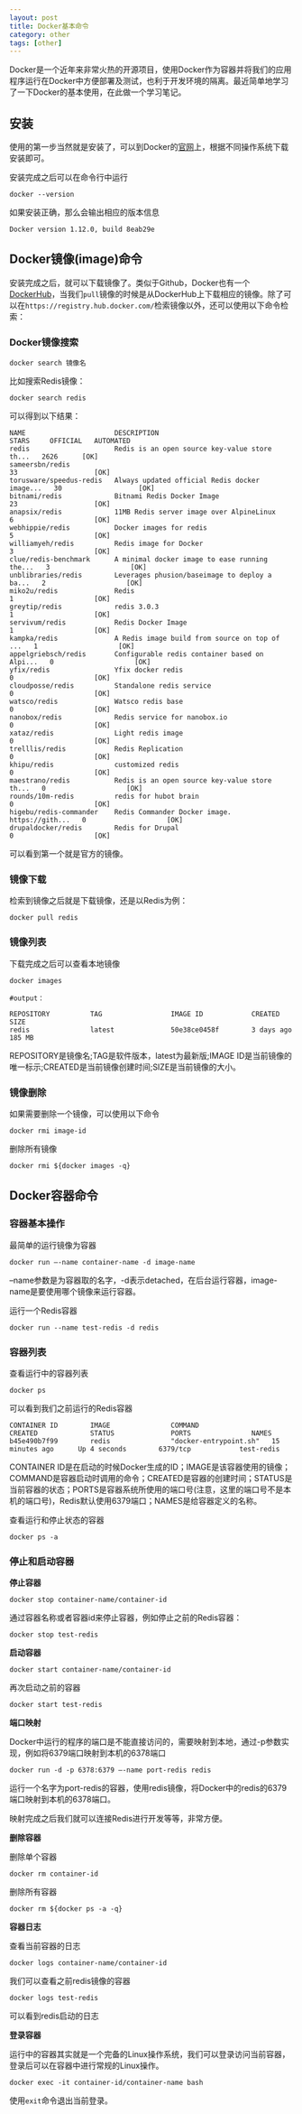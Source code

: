 ```yaml
---
layout: post
title: Docker基本命令
category: other
tags: [other]
---
```



Docker是一个近年来非常火热的开源项目，使用Docker作为容器并将我们的应用程序运行在Docker中方便部署及测试，也利于开发环境的隔离。最近简单地学习了一下Docker的基本使用，在此做一个学习笔记。

## 安装

使用的第一步当然就是安装了，可以到Docker的[官网](https://www.docker.com/products/overview)上，根据不同操作系统下载安装即可。

安装完成之后可以在命令行中运行

```
docker --version

```

如果安装正确，那么会输出相应的版本信息

```
Docker version 1.12.0, build 8eab29e

```

## Docker镜像(image)命令

安装完成之后，就可以下载镜像了。类似于Github，Docker也有一个[DockerHub](https://hub.docker.com/)，当我们`pull`镜像的时候是从DockerHub上下载相应的镜像。除了可以在`https://registry.hub.docker.com/`检索镜像以外，还可以使用以下命令检索：

### Docker镜像搜索

```
docker search 镜像名

```

比如搜索Redis镜像：

```
docker search redis

```

可以得到以下结果：

```
NAME                      DESCRIPTION                                     STARS     OFFICIAL   AUTOMATED
redis                     Redis is an open source key-value store th...   2626      [OK]       
sameersbn/redis                                                           33                   [OK]
torusware/speedus-redis   Always updated official Redis docker image...   30                   [OK]
bitnami/redis             Bitnami Redis Docker Image                      23                   [OK]
anapsix/redis             11MB Redis server image over AlpineLinux        6                    [OK]
webhippie/redis           Docker images for redis                         5                    [OK]
williamyeh/redis          Redis image for Docker                          3                    [OK]
clue/redis-benchmark      A minimal docker image to ease running the...   3                    [OK]
unblibraries/redis        Leverages phusion/baseimage to deploy a ba...   2                    [OK]
miko2u/redis              Redis                                           1                    [OK]
greytip/redis             redis 3.0.3                                     1                    [OK]
servivum/redis            Redis Docker Image                              1                    [OK]
kampka/redis              A Redis image build from source on top of ...   1                    [OK]
appelgriebsch/redis       Configurable redis container based on Alpi...   0                    [OK]
yfix/redis                Yfix docker redis                               0                    [OK]
cloudposse/redis          Standalone redis service                        0                    [OK]
watsco/redis              Watsco redis base                               0                    [OK]
nanobox/redis             Redis service for nanobox.io                    0                    [OK]
xataz/redis               Light redis image                               0                    [OK]
trelllis/redis            Redis Replication                               0                    [OK]
khipu/redis               customized redis                                0                    [OK]
maestrano/redis           Redis is an open source key-value store th...   0                    [OK]
rounds/10m-redis          redis for hubot brain                           0                    [OK]
higebu/redis-commander    Redis Commander Docker image. https://gith...   0                    [OK]
drupaldocker/redis        Redis for Drupal                                0                    [OK]

```

可以看到第一个就是官方的镜像。

### 镜像下载

检索到镜像之后就是下载镜像，还是以Redis为例：

```
docker pull redis

```

### 镜像列表

下载完成之后可以查看本地镜像

```
docker images

#output：

REPOSITORY          TAG                 IMAGE ID            CREATED             SIZE
redis               latest              50e38ce0458f        3 days ago          185 MB

```

REPOSITORY是镜像名;TAG是软件版本，latest为最新版;IMAGE ID是当前镜像的唯一标示;CREATED是当前镜像创建时间;SIZE是当前镜像的大小。

### 镜像删除

如果需要删除一个镜像，可以使用以下命令

```
docker rmi image-id

```

删除所有镜像

```
docker rmi ${docker images -q}

```

## Docker容器命令

### 容器基本操作

最简单的运行镜像为容器

```
docker run —-name container-name -d image-name

```

–name参数是为容器取的名字，-d表示detached，在后台运行容器，image-name是要使用哪个镜像来运行容器。

运行一个Redis容器

```
docker run --name test-redis -d redis

```

### 容器列表

查看运行中的容器列表

```
docker ps

```

可以看到我们之前运行的Redis容器

```
CONTAINER ID        IMAGE               COMMAND                  CREATED             STATUS              PORTS               NAMES
b45e490b7f99        redis               "docker-entrypoint.sh"   15 minutes ago      Up 4 seconds        6379/tcp            test-redis

```

CONTAINER ID是在启动的时候Docker生成的ID；IMAGE是该容器使用的镜像；COMMAND是容器启动时调用的命令；CREATED是容器的创建时间；STATUS是当前容器的状态；PORTS是容器系统所使用的端口号(注意，这里的端口号不是本机的端口号)，Redis默认使用6379端口；NAMES是给容器定义的名称。

查看运行和停止状态的容器

```
docker ps -a

```

### 停止和启动容器

**停止容器**

```
docker stop container-name/container-id

```

通过容器名称或者容器id来停止容器，例如停止之前的Redis容器：

```
docker stop test-redis

```

**启动容器**

```
docker start container-name/container-id

```

再次启动之前的容器

```
docker start test-redis

```

**端口映射**

Docker中运行的程序的端口是不能直接访问的，需要映射到本地，通过-p参数实现，例如将6379端口映射到本机的6378端口

```
docker run -d -p 6378:6379 —-name port-redis redis

```

运行一个名字为port-redis的容器，使用redis镜像，将Docker中的redis的6379端口映射到本机的6378端口。

映射完成之后我们就可以连接Redis进行开发等等，非常方便。

**删除容器**

删除单个容器

```
docker rm container-id

```

删除所有容器

```
docker rm ${docker ps -a -q}

```

**容器日志**

查看当前容器的日志

```
docker logs container-name/container-id

```

我们可以查看之前redis镜像的容器

```
docker logs test-redis

```

可以看到redis启动的日志

**登录容器**

运行中的容器其实就是一个完备的Linux操作系统，我们可以登录访问当前容器，登录后可以在容器中进行常规的Linux操作。

```
docker exec -it container-id/container-name bash

```

使用`exit`命令退出当前登录。
